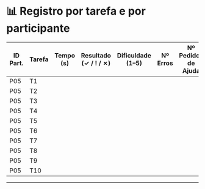 # 📊 Registro por tarefa e por participante

| ID Part. | Tarefa | Tempo (s) | Resultado (✓ / ! / ✗) | Dificuldade (1–5) | Nº Erros | Nº Pedidos de Ajuda | Observações |
|----------|--------|-----------|------------------------|-------------------|----------|---------------------|-------------|
| P05      | T1     |           |                        |                   |          |                     |             |
| P05      | T2     |           |                        |                   |          |                     |             |
| P05      | T3     |           |                        |                   |          |                     |             |
| P05      | T4     |           |                        |                   |          |                     |             |
| P05      | T5     |           |                        |                   |          |                     |             |
| P05      | T6     |           |                        |                   |          |                     |             |
| P05      | T7     |           |                        |                   |          |                     |             |
| P05      | T8     |           |                        |                   |          |                     |             |
| P05      | T9     |           |                        |                   |          |                     |             |
| P05      | T10    |           |                        |                   |          |                     |             |

---

